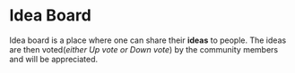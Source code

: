 Idea Board
==========
Idea board is a place where one can share their **ideas** to people. The ideas are then voted(*either Up vote or Down vote*) by the community members and will be appreciated.